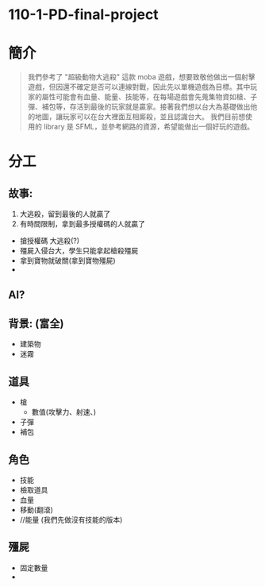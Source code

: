 # 110-1-PD-final-project
# 簡介
>我們參考了 "超級動物大逃殺" 這款 moba 遊戲，想要致敬他做出一個射擊遊戲，但因還不確定是否可以連線對戰，因此先以單機遊戲為目標。其中玩家的屬性可能會有血量、能量、技能等，在每場遊戲會先蒐集物資如槍、子彈、補包等，存活到最後的玩家就是贏家。接著我們想以台大為基礎做出他的地圖，讓玩家可以在台大裡面互相廝殺，並且認識台大。
我們目前想使用的 library 是 SFML，並參考網路的資源，希望能做出一個好玩的遊戲。

# 分工
## 故事:

1. 大逃殺，留到最後的人就贏了
2. 有時間限制，拿到最多授權碼的人就贏了

- 搶授權碼 大逃殺(?)
- 殭屍入侵台大，學生只能拿起槍殺殭屍
- 拿到寶物就破關(拿到寶物殭屍)
- 

## AI?

## 背景: (富全)
- 建築物
- 迷霧

## 道具
- 槍
  - 數值(攻擊力、射速、)
- 子彈
- 補包

## 角色
- 技能
- 檢取道具
- 血量
- 移動(翻滾)
- //能量 (我們先做沒有技能的版本)

## 殭屍
- 固定數量
- 
